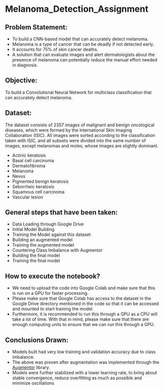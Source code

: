 # Melanoma_Detection_Assignment

## Problem Statement:
- To build a CNN-based model that can accurately detect melanoma.
- Melanoma is a type of cancer that can be deadly if not detected early.
- It accounts for 75% of skin cancer deaths.
- A solution that can evaluate images and alert dermatologists about the presence of melanoma can potentially reduce the manual effort needed in diagnosis.

## Objective:
To build a Convolutional Neural Network for multiclass classification that can accurately detect melanoma.

## Dataset:
The dataset consists of 2357 images of malignant and benign oncological diseases, which were formed by the International Skin Imaging Collaboration (ISIC). 
All images were sorted according to the classification taken with ISIC, and all subsets were divided into the same number of images, except melanomas and moles, whose images are slightly dominant.
* Actinic keratosis
* Basal cell carcinoma
* Dermatofibroma
* Melanoma
* Nevus
* Pigmented benign keratosis
* Seborrheic keratosis
* Squamous cell carcinoma
* Vascular lesion

## General steps that have been taken:
* Data Loading through Google Drive
* Initial Model Building
* Training the Model against this dataset
* Building an augmented model
* Training the augmented model
* Countering Class Imbalance with Augmentor
* Building the final model
* Training the final model

## How to execute the notebook?
- We need to upload the code into Google Colab and make sure that this is run on a GPU for faster processing.
- Please make sure that Google Colab has access to the dataset in the Google Drive directory mentioned in the code so that it can be accessed and mounted to start training the model.
- Furthermore, it is recommended to run this through a GPU as a CPU will take a lot of time. With that in mind, please make sure that there are enough computing units to ensure that we can run this through a GPU.

## Conclusions Drawn:
- Models built had very low training and validation accuracy due to class imbalance.
- The above was proven after augmentation was implemented through the [Augmentor](https://augmentor.readthedocs.io/en/master/) library.
- Models were further stabilized with a lower learning rate, to bring about stable convergence, reduce overfitting as much as possible and minimize oscillations
